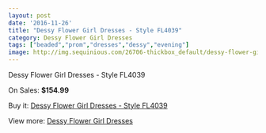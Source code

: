 ```yaml
---
layout: post
date: '2016-11-26'
title: "Dessy Flower Girl Dresses - Style FL4039"
category: Dessy Flower Girl Dresses
tags: ["beaded","prom","dresses","dessy","evening"]
image: http://img.sequinious.com/26706-thickbox_default/dessy-flower-girl-dresses-style-fl4039.jpg
---
```

Dessy Flower Girl Dresses - Style FL4039

On Sales: **$154.99**
<a href="https://www.sequinious.com/dessy-flower-girl-dresses/5430-dessy-flower-girl-dresses-style-fl4039.html"><amp-img layout="responsive" width="600" height="600" src="//img.sequinious.com/26706-thickbox_default/dessy-flower-girl-dresses-style-fl4039.jpg" alt="Dessy Flower Girl Dresses - Style FL4039 0" /></a>
<a href="https://www.sequinious.com/dessy-flower-girl-dresses/5430-dessy-flower-girl-dresses-style-fl4039.html"><amp-img layout="responsive" width="600" height="600" src="//img.sequinious.com/26707-thickbox_default/dessy-flower-girl-dresses-style-fl4039.jpg" alt="Dessy Flower Girl Dresses - Style FL4039 1" /></a>
<a href="https://www.sequinious.com/dessy-flower-girl-dresses/5430-dessy-flower-girl-dresses-style-fl4039.html"><amp-img layout="responsive" width="600" height="600" src="//img.sequinious.com/26708-thickbox_default/dessy-flower-girl-dresses-style-fl4039.jpg" alt="Dessy Flower Girl Dresses - Style FL4039 2" /></a>

Buy it: [Dessy Flower Girl Dresses - Style FL4039](https://www.sequinious.com/dessy-flower-girl-dresses/5430-dessy-flower-girl-dresses-style-fl4039.html "Dessy Flower Girl Dresses - Style FL4039")

View more: [Dessy Flower Girl Dresses](https://www.sequinious.com/50-dessy-flower-girl-dresses "Dessy Flower Girl Dresses")